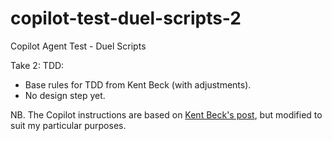 # copilot-test-duel-scripts-2
Copilot Agent Test - Duel Scripts

Take 2: TDD:
- Base rules for TDD from Kent Beck (with adjustments).
- No design step yet.

NB. The Copilot instructions are based on [Kent Beck's post](https://tidyfirst.substack.com/p/augmented-coding-beyond-the-vibes), but modified to suit my particular purposes.